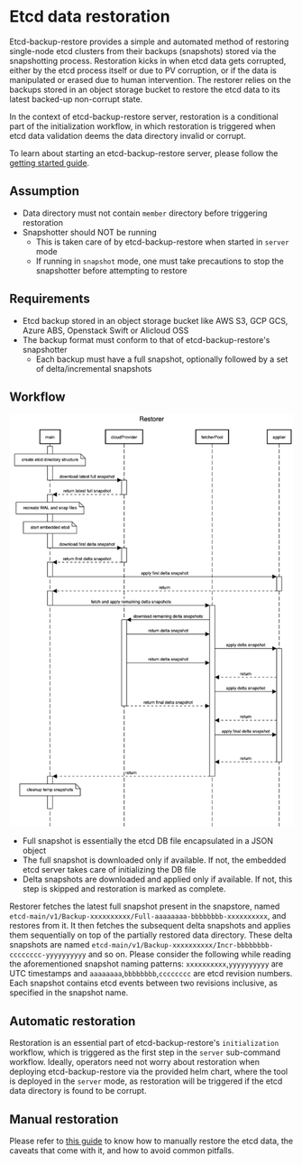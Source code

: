 # Etcd data restoration

Etcd-backup-restore provides a simple and automated method of restoring single-node etcd clusters from their backups (snapshots) stored via the snapshotting process. Restoration kicks in when etcd data gets corrupted, either by the etcd process itself or due to PV corruption, or if the data is manipulated or erased due to human intervention. The restorer relies on the backups stored in an object storage bucket to restore the etcd data to its latest backed-up non-corrupt state.

In the context of etcd-backup-restore server, restoration is a conditional part of the initialization workflow, in which restoration is triggered when etcd data validation deems the data directory invalid or corrupt.

To learn about starting an etcd-backup-restore server, please follow the [getting started guide](../operations/getting_started.md).

## Assumption

- Data directory must not contain `member` directory before triggering restoration
- Snapshotter should NOT be running
  - This is taken care of by etcd-backup-restore when started in `server` mode
  - If running in `snapshot` mode, one must take precautions to stop the snapshotter before attempting to restore

## Requirements

- Etcd backup stored in an object storage bucket like AWS S3, GCP GCS, Azure ABS, Openstack Swift or Alicloud OSS
- The backup format must conform to that of etcd-backup-restore's snapshotter
  - Each backup must have a full snapshot, optionally followed by a set of delta/incremental snapshots

## Workflow

![workflow](../images/restorer-sequence-diagram.png)

- Full snapshot is essentially the etcd DB file encapsulated in a JSON object
- The full snapshot is downloaded only if available. If not, the embedded etcd server takes care of initializing the DB file
- Delta snapshots are downloaded and applied only if available. If not, this step is skipped and restoration is marked as complete.

Restorer fetches the latest full snapshot present in the snapstore, named `etcd-main/v1/Backup-xxxxxxxxxx/Full-aaaaaaaa-bbbbbbbb-xxxxxxxxxx`, and restores from it. It then fetches the subsequent delta snapshots and applies them sequentially on top of the partially restored data directory. These delta snapshots are named `etcd-main/v1/Backup-xxxxxxxxxx/Incr-bbbbbbbb-cccccccc-yyyyyyyyyy` and so on. Please consider the following while reading the aforementioned snapshot naming patterns: `xxxxxxxxxx`,`yyyyyyyyyy` are UTC timestamps and `aaaaaaaa`,`bbbbbbbb`,`cccccccc` are etcd revision numbers. Each snapshot contains etcd events between two revisions inclusive, as specified in the snapshot name.

## Automatic restoration

Restoration is an essential part of etcd-backup-restore's `initialization` workflow, which is triggered as the first step in the `server` sub-command workflow. Ideally, operators need not worry about restoration when deploying etcd-backup-restore via the provided helm chart, where the tool is deployed in the `server` mode, as restoration will be triggered if the etcd data directory is found to be corrupt.

## Manual restoration

Please refer to [this guide](../operations/manual_restoration.md) to know how to manually restore the etcd data, the caveats that come with it, and how to avoid common pitfalls.
